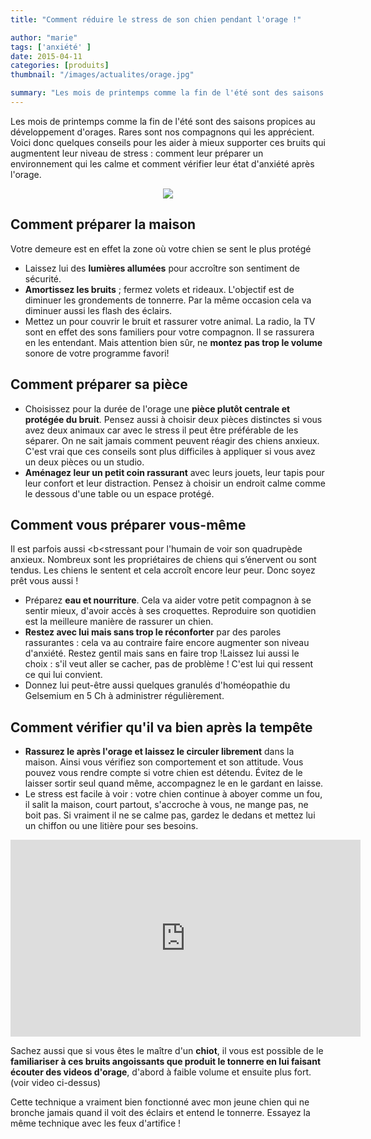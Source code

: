 ```yaml
---
title: "Comment réduire le stress de son chien pendant l'orage !"

author: "marie"
tags: ['anxiété' ]
date: 2015-04-11
categories: [produits]
thumbnail: "/images/actualites/orage.jpg"

summary: "Les mois de printemps comme la fin de l'été sont des saisons propices au développement d'orages. Rares sont nos compagnons qui les apprécient. Voici donc quelques conseils pour les aider à mieux supporter ces bruits qui augmentent leur niveau de stress : comment leur préparer un environnement qui les calme et comment vérifier leur état d'anxiété après l'orage. "
---
```


Les mois de printemps comme la fin de l'été sont des saisons propices au développement d'orages. Rares sont nos compagnons qui les apprécient. Voici donc quelques conseils pour les aider à mieux supporter ces bruits qui augmentent leur niveau de stress : comment leur préparer un environnement qui les calme et comment vérifier leur état d'anxiété après l'orage.


<p align="center"><img src="/images/actualites/orage.jpg"></p>

## Comment préparer la maison ##
Votre demeure est en effet la zone où votre chien se sent le plus protégé
<ul><li> Laissez lui des <b>lumières allumées</b> pour accroître son sentiment de sécurité.</li>
 <li><b>Amortissez les bruits</b> ; fermez volets et rideaux. L'objectif est de diminuer les grondements de tonnerre. Par la même occasion cela va diminuer aussi les flash des éclairs.</li>
 <li> Mettez un <b<arrière plan sonore</b> pour couvrir le bruit et rassurer votre animal. La radio, la TV sont en effet des sons familiers pour votre compagnon. Il se rassurera en les entendant. Mais attention bien sûr, ne <b>montez pas trop le volume</b> sonore de votre programme favori!</li></ul>




## Comment préparer sa pièce ##
<ul><li>Choisissez pour la durée de l'orage une <b>pièce plutôt centrale et protégée du bruit</b>. Pensez aussi à choisir deux pièces distinctes si vous avez deux animaux car avec le stress il peut être préférable de les séparer. On ne sait jamais comment peuvent réagir des chiens anxieux. C'est vrai que ces conseils sont plus difficiles à appliquer si vous avez un deux pièces ou un studio. </li>
<li><b>Aménagez leur un petit coin rassurant</b> avec leurs jouets, leur tapis pour leur confort et leur distraction. Pensez à choisir un endroit calme comme le dessous d'une table ou un espace protégé. </li></ul>


## Comment vous préparer vous-même ##
Il est parfois aussi <b<stressant pour l'humain</b> de voir son quadrupède anxieux. Nombreux sont les propriétaires de chiens qui s’énervent ou sont tendus. Les chiens le sentent et cela accroît encore leur peur. Donc soyez prêt vous aussi !
<ul><li>Préparez <b>eau et nourriture</b>. Cela va aider votre petit compagnon à se sentir mieux, d'avoir accès à ses croquettes.  Reproduire son quotidien est la meilleure manière de rassurer un chien.</li>
<li><b>Restez avec lui mais sans trop le réconforter</b> par des paroles rassurantes : cela va au contraire faire encore augmenter son niveau d'anxiété. Restez gentil mais sans en faire trop !Laissez lui aussi le choix : s'il veut aller se cacher, pas de problème ! C'est lui qui ressent ce qui lui convient.</li>
<li>Donnez lui peut-être aussi quelques granulés d'homéopathie du Gelsemium en 5 Ch à administrer régulièrement. </li></ul>

## Comment vérifier qu'il va bien après la tempête ##
<ul> <li> <b>Rassurez le après l'orage et laissez le circuler librement</b> dans la maison. Ainsi vous vérifiez son comportement et son attitude. Vous pouvez vous rendre compte si votre chien est détendu. Évitez de le laisser sortir seul quand même, accompagnez le en le gardant en laisse.</li>
<li> Le stress est facile à voir : votre chien continue à aboyer comme un fou, il salit la maison, court partout, s'accroche à vous, ne mange pas, ne boit pas. Si vraiment il ne se calme pas, gardez le dedans et mettez lui un chiffon ou une litière pour ses besoins.</li></ul>

<p align ="center"><iframe width="560" height="315" src="https://www.youtube.com/embed/bBAvRUQrvLQ" frameborder="0" allowfullscreen></iframe></p>

Sachez aussi que si vous êtes le maître d'un <b>chiot</b>, il vous est possible de le <b>familiariser à ces bruits angoissants que produit le tonnerre en lui faisant écouter des videos d'orage</b>, d'abord à faible volume et ensuite plus fort. (voir video ci-dessus)

Cette technique a vraiment bien fonctionné avec mon jeune chien qui ne bronche jamais quand il voit des éclairs et entend le tonnerre. Essayez la même technique avec les feux d'artifice !
